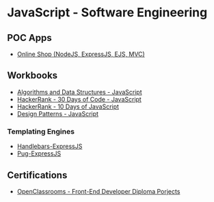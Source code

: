 # JavaScript - Software Engineering

## POC Apps
* [Online Shop (NodeJS, ExpressJS, EJS, MVC)](https://github.com/paulAlexSerban/Online-Shop)

## Workbooks
* [Algorithms and Data Structures - JavaScript](https://github.com/paulAlexSerban/wbk--algorithms-n-data-structures--javascript)
* [HackerRank - 30 Days of Code - JavaScript](https://github.com/paulAlexSerban/wbk--hackerrank--30-days-of-code--javascript)
* [HackerRank - 10 Days of JavaScript](https://github.com/paulAlexSerban/wbk--hackerrank--10-days-of-code--javascript)
* [Design Patterns - JavaScript](https://github.com/paulAlexSerban/wbk--design-patterns--javascript)

### Templating Engines
* [Handlebars-ExpressJS](https://github.com/paulAlexSerban/Handlebars-ExpressJS)
* [Pug-ExpressJS](https://github.com/paulAlexSerban/Pug-ExpressJS)

## Certifications
* [OpenClassrooms - Front-End Developer Diploma Porjects](https://github.com/paulAlexSerban/OpenClassrooms-FrontEnd-Developer-Diploma-Projects)

<!--
* [FreeCodeCamp.org - JavaScript Algorithms and Data Structures]()

<!--
* [Turn Based Board Game]()
* [Quotation Generator]()

### Server Boilerplates
* [ExpressJS Server (Basic)](https://github.com/paulAlexSerban/Basic-ExpressJS-Server---NodeJS)
* [NodeJS Vanilla Server (Basic)](https://github.com/paulAlexSerban/NodeJS-Basic-Vanilla-Server)




